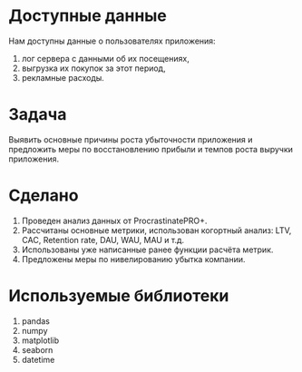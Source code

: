 # Доступные данные 

Нам доступны данные о пользователях приложения: 

1. лог сервера с данными об их посещениях,
2. выгрузка их покупок за этот период,
3. рекламные расходы.

# Задача

Выявить основные причины роста убыточности приложения и предложить меры по восстановлению прибыли и темпов роста выручки приложения. 

# Сделано 

1. Проведен анализ данных от ProcrastinatePRO+.
2. Рассчитаны основные метрики, использован когортный анализ: LTV, CAC, Retention rate, DAU, WAU, MAU и т.д. 
3. Использованы уже написанные ранее функции расчёта метрик. 
4. Предложены меры по нивелированию убытка компании.

# Используемые библиотеки 

1. pandas 
2. numpy
3. matplotlib
4. seaborn
5. datetime
